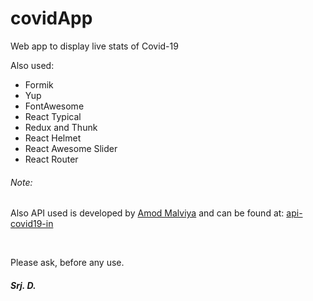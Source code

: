 # covidApp

<p>
  Web app to display live stats of Covid-19
</p>

<p>Also used:</p>
<ul>
  <li>Formik</li>
  <li>Yup</li>
  <li>FontAwesome</li>
  <li>React Typical</li>
  <li>Redux and Thunk</li>
  <li>React Helmet</li>
  <li>React Awesome Slider</li>
  <li>React Router</li>
</ul>

<h6>Note:</h6>
<p>Also API used is developed by <a href="https://github.com/amodm">Amod Malviya</a> and can be found at: <a href="https://github.com/amodm/api-covid19-in">api-covid19-in</a></p>
<br/>

<p>Please ask, before any use.</p>  
<h5>Srj. D.</h5>
